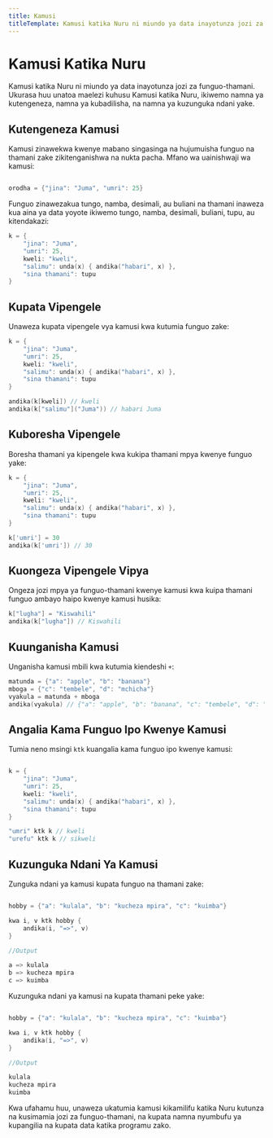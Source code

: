 ```yaml
---
title: Kamusi
titleTemplate: Kamusi katika Nuru ni miundo ya data inayotunza jozi za funguo-thamani
---
```


# Kamusi Katika Nuru

Kamusi katika Nuru ni miundo ya data inayotunza jozi za funguo-thamani. Ukurasa huu unatoa maelezi kuhusu Kamusi katika Nuru, ikiwemo namna ya kutengeneza, namna ya kubadilisha, na namna ya kuzunguka ndani yake.

## Kutengeneza Kamusi

Kamusi zinawekwa kwenye mabano singasinga na hujumuisha funguo na thamani zake zikitenganishwa na nukta pacha. Mfano wa uainishwaji wa kamusi:

```go

orodha = {"jina": "Juma", "umri": 25}
```

Funguo zinawezakua tungo, namba, desimali, au buliani na thamani inaweza kua aina ya data yoyote ikiwemo tungo, namba, desimali, buliani, tupu, au kitendakazi:

```go
k = {
    "jina": "Juma",
    "umri": 25,
    kweli: "kweli",
    "salimu": unda(x) { andika("habari", x) },
    "sina thamani": tupu
}
```

## Kupata Vipengele

Unaweza kupata vipengele vya kamusi kwa kutumia funguo zake:

```go
k = {
    "jina": "Juma",
    "umri": 25,
    kweli: "kweli",
    "salimu": unda(x) { andika("habari", x) },
    "sina thamani": tupu
}

andika(k[kweli]) // kweli
andika(k["salimu"]("Juma")) // habari Juma
```

## Kuboresha Vipengele

Boresha thamani ya kipengele kwa kukipa thamani mpya kwenye funguo yake:

```go
k = {
    "jina": "Juma",
    "umri": 25,
    kweli: "kweli",
    "salimu": unda(x) { andika("habari", x) },
    "sina thamani": tupu
}

k['umri'] = 30
andika(k['umri']) // 30
```

## Kuongeza Vipengele Vipya

Ongeza jozi mpya ya funguo-thamani kwenye kamusi kwa kuipa thamani funguo ambayo haipo kwenye kamusi husika:

```go
k["lugha"] = "Kiswahili"
andika(k["lugha"]) // Kiswahili
```

## Kuunganisha Kamusi

Unganisha kamusi mbili kwa kutumia kiendeshi `+`:

```go
matunda = {"a": "apple", "b": "banana"}
mboga = {"c": "tembele", "d": "mchicha"}
vyakula = matunda + mboga
andika(vyakula) // {"a": "apple", "b": "banana", "c": "tembele", "d": "mchicha"}
```

## Angalia Kama Funguo Ipo Kwenye Kamusi

Tumia neno msingi `ktk` kuangalia kama funguo ipo kwenye kamusi:

```go

k = {
    "jina": "Juma",
    "umri": 25,
    kweli: "kweli",
    "salimu": unda(x) { andika("habari", x) },
    "sina thamani": tupu
}

"umri" ktk k // kweli
"urefu" ktk k // sikweli
```

## Kuzunguka Ndani Ya Kamusi

Zunguka ndani ya kamusi kupata funguo na thamani zake:

```go

hobby = {"a": "kulala", "b": "kucheza mpira", "c": "kuimba"}

kwa i, v ktk hobby {
    andika(i, "=>", v)
}

//Output

a => kulala
b => kucheza mpira
c => kuimba
```

Kuzunguka ndani ya kamusi na kupata thamani peke yake:

```go

hobby = {"a": "kulala", "b": "kucheza mpira", "c": "kuimba"}

kwa i, v ktk hobby {
    andika(i, "=>", v)
}

//Output

kulala
kucheza mpira
kuimba
```

Kwa ufahamu huu, unaweza ukatumia kamusi kikamilifu katika Nuru kutunza na kusimamia jozi za funguo-thamani, na kupata namna nyumbufu ya kupangilia na kupata data katika programu zako.
